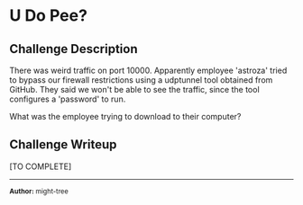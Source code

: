 # U Do Pee?

## Challenge Description

There was weird traffic on port 10000. Apparently employee 'astroza' tried to bypass our firewall restrictions using a udptunnel tool obtained from GitHub. They said we won't be able to see the traffic, since the tool configures a 'password' to run.

What was the employee trying to download to their computer?

## Challenge Writeup

[TO COMPLETE]

---
<sup>**Author:** might-tree</sup>
